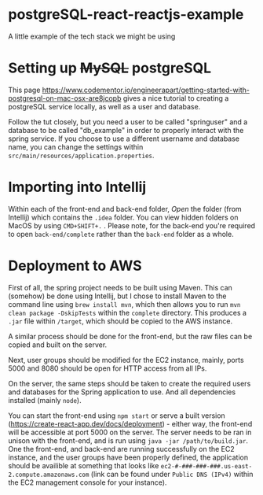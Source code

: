 # postgreSQL-react-reactjs-example
A little example of the tech stack we might be using


# Setting up ~~MySQL~~ postgreSQL
This page https://www.codementor.io/engineerapart/getting-started-with-postgresql-on-mac-osx-are8jcopb gives a nice tutorial to creating a postgreSQL service locally, as well as a user and database.

Follow the tut closely, but you need a user to be called "springuser" and a database to be called "db_example" in order to properly interact with the spring service. If you choose to use a different username and database name, you can change the settings within `src/main/resources/application.properties`. 

# Importing into Intellij
Within each of the front-end and back-end folder, *Open* the folder (from Intellij) which contains the `.idea` folder. You can view hidden folders on MacOS by using `CMD+SHIFT+.` . Please note, for the back-end you're required to open `back-end/complete` rather than the `back-end` folder as a whole.

# Deployment to AWS
First of all, the spring project needs to be built using Maven. This can (somehow) be done using Intellij, but I chose to install Maven to the command line using `brew install mvn`, which then allows you to run `mvn clean package -DskipTests` within the `complete` directory. This produces a `.jar` file within `/target`, which should be copied to the AWS instance. 

A similar process should be done for the front-end, but the raw files can be copied and built on the server.

Next, user groups should be modified for the EC2 instance, mainly, ports 5000 and 8080 should be open for HTTP access from all IPs. 

On the server, the same steps should be taken to create the required users and databases for the Spring application to use. And all dependencies installed (mainly `node`). 

You can start the front-end using `npm start` or serve a built version (https://create-react-app.dev/docs/deployment) - either way, the front-end will be accessible at port 5000 on the server. The server needs to be ran in unison with the front-end, and is run using `java -jar /path/to/build.jar`. One the front-end, and back-end are running successfully on the EC2 instance, and the user groups have been properly defined, the application should be availible at something that looks like `ec2-#-###-###-###.us-east-2.compute.amazonaws.com` (link can be found under `Public DNS (IPv4)` within the EC2 management console for your instance).
